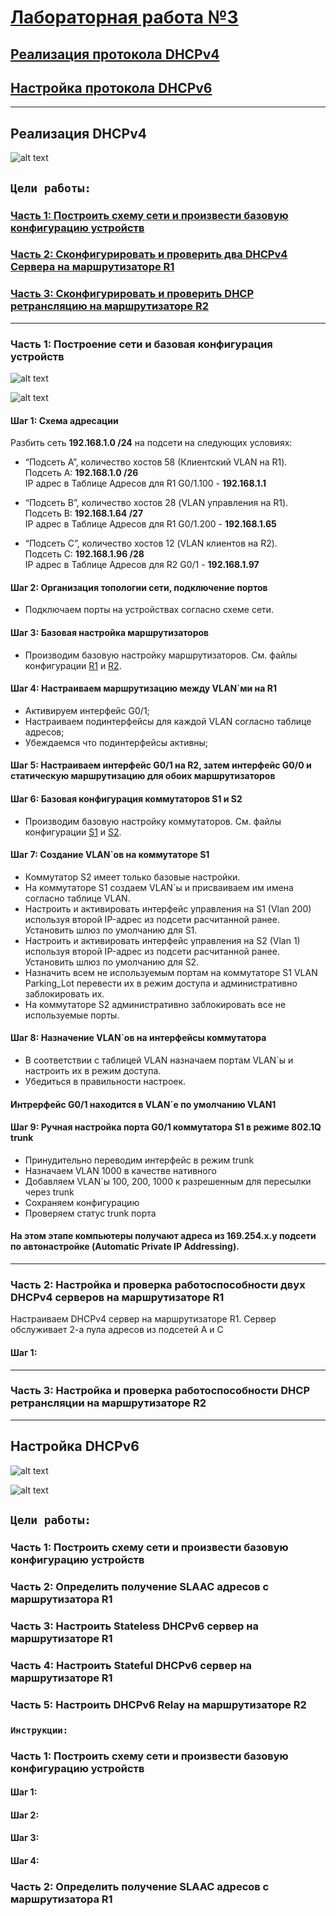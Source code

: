 # [<u>Лабораторная работа №3</u>](/README.md)

## [Реализация протокола DHCPv4](#реализация-dhcpv4)

## [Настройка протокола DHCPv6](#настройка-dhcpv6)

***

## Реализация DHCPv4


![alt text](image.png)

## `Цели работы:`

### [Часть 1: Построить схему сети и произвести базовую конфигурацию устройств](#часть-1-построение-сети-и-базовая-конфигурация-устройств)

### [Часть 2: Сконфигурировать и проверить два DHCPv4 Сервера на маршрутизаторе R1](#часть-2-настройка-и-проверка-работоспособности-двух-dhcpv4-серверов-на-маршрутизаторе-r1)

### [Часть 3: Сконфигурировать и проверить DHCP ретрансляцию на маршрутизаторе R2](#часть-3-настройка-и-проверка-работоспособности-dhcp-ретрансляции-на-маршрутизаторе-r2)

***

### Часть 1: Построение сети и базовая конфигурация устройств

![alt text](image-3.png)

![alt text](image-4.png)

#### __Шаг 1: Схема адресации__

Разбить сеть __192.168.1.0 /24__ на подсети на следующих условиях:  

- “Подсеть A”, количество хостов 58 (Клиентский VLAN на R1).  
Подсеть A: __192.168.1.0 /26__  
IP адрес в Таблице Адресов для R1 G0/1.100 - __192.168.1.1__

- “Подсеть B”, количество хостов 28 (VLAN управления на R1).  
Подсеть B: __192.168.1.64 /27__  
IP адрес в Таблице Адресов для R1 G0/1.200 - __192.168.1.65__

- “Подсеть C”, количество хостов 12 (VLAN клиентов на R2).  
Подсеть C: __192.168.1.96 /28__  
IP адрес в Таблице Адресов для R2 G0/1 - __192.168.1.97__  

#### Шаг 2: Организация топологии сети, подключение портов  

- Подключаем порты на устройствах согласно схеме сети.

#### Шаг 3: Базовая настройка маршрутизаторов  

- Производим базовую настройку маршрутизаторов. См. файлы конфигурации [R1](/Labs/Lab3/R1_Config.txt) и [R2](/Labs/Lab3/R2_Config.txt).

#### Шаг 4: Настраиваем маршрутизацию между VLAN`ми на R1
  
- Активируем интерфейс G0/1;  
- Настраиваем подинтерфейсы для каждой VLAN согласно таблице адресов;  
- Убеждаемся что подинтерфейсы активны;

#### Шаг 5: Настраиваем интерфейс G0/1 на R2, затем интерфейс G0/0 и статическую маршрутизацию для обоих маршрутизаторов

#### Шаг 6: Базовая конфигурация коммутаторов S1 и S2

- Производим базовую настройку коммутаторов. См. файлы конфигурации [S1](/Labs/Lab3/S1_Config.txt) и [S2](/Labs/Lab3/S2_Config.txt).

#### Шаг 7: Создание VLAN`ов на коммутаторе S1

- Коммутатор S2 имеет только базовые настройки.  
- На коммутаторе S1 создаем VLAN`ы и присваиваем им имена согласно таблице VLAN.
- Настроить и активировать интерфейс управления на S1 (Vlan 200) используя второй IP-адрес из подсети расчитанной ранее. Установить шлюз по умолчанию для S1.
- Настроить и активировать интерфейс управления на S2 (Vlan 1) используя второй IP-адрес из подсети расчитанной ранее. Установить шлюз по умолчанию для S2.
- Назначить всем не используемым портам на коммутаторе S1 VLAN Parking_Lot перевести их в режим доступа и административно заблокировать их.
- На коммутаторе S2 административно заблокировать все не используемые порты.

#### Шаг 8: Назначение VLAN`ов на интерфейсы коммутатора

- В соответствии с таблицей VLAN назначаем портам VLAN`ы и настроить их в режим доступа.
- Убедиться в правильности настроек.
#### Интрерфейс G0/1 находится в VLAN`е по умолчанию VLAN1

#### Шаг 9: Ручная настройка порта G0/1 коммутатора S1 в режиме 802.1Q trunk

- Принудительно переводим интерфейс в режим trunk
- Назначаем VLAN 1000 в качестве нативного
- Добавляем VLAN`ы 100, 200, 1000 к разрешенным для пересылки через trunk
- Сохраняем конфигурацию
- Проверяем статус trunk порта  
#### На этом этапе компьютеры получают адреса из 169.254.x.y подсети по автонастройке (Automatic Private IP Addressing).

***

### Часть 2: Настройка и проверка работоспособности двух DHCPv4 серверов на маршрутизаторе R1

Настраиваем DHCPv4 сервер на маршрутизаторе R1. Сервер обслуживает 2-а пула адресов из подсетей А и С

#### Шаг 1:

***

### Часть 3: Настройка и проверка работоспособности DHCP ретрансляции на маршрутизаторе R2



***
## Настройка DHCPv6

![alt text](image-2.png)

![alt text](image-1.png)

## `Цели работы:`

### Часть 1: Построить схему сети и произвести базовую конфигурацию устройств

### Часть 2: Определить получение SLAAC адресов с маршрутизатора R1

### Часть 3: Настроить Stateless DHCPv6 сервер на маршрутизаторе R1

### Часть 4: Настроить Stateful DHCPv6 сервер на маршрутизаторе R1

### Часть 5: Настроить DHCPv6 Relay на маршрутизаторе R2

### `Инструкции:`

### Часть 1: Построить схему сети и произвести базовую конфигурацию устройств

#### Шаг 1:

#### Шаг 2:

#### Шаг 3:

#### Шаг 4:

### Часть 2: Определить получение SLAAC адресов с маршрутизатора R1